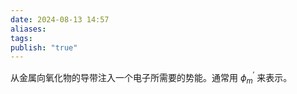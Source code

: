 ```yaml
---
date: 2024-08-13 14:57
aliases: 
tags: 
publish: "true"
---
```

从金属向氧化物的导带注入一个电子所需要的势能。通常用 $\phi^{'}_{m}$ 来表示。